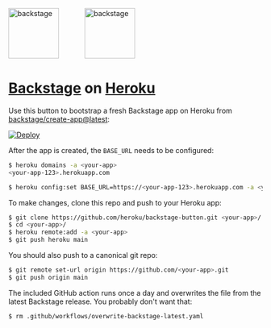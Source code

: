 <img src="https://backstage.io/logo_assets/svg/Icon_Gradient.svg" alt="backstage" width="100"/> &nbsp; &nbsp; &nbsp;  &nbsp; &nbsp; &nbsp; <img src="https://github.com/heroku/backstage-button/blob/main/heroku.png" alt="backstage" width="100"/>

# [Backstage](https://backstage.io) on [Heroku](https://heroku.com)

Use this button to bootstrap a fresh Backstage app on Heroku from [backstage/create-app@latest](https://www.npmjs.com/package/@backstage/create-app):

[![Deploy](https://www.herokucdn.com/deploy/button.svg)](https://heroku.com/deploy)

After the app is created, the `BASE_URL` needs to be configured:

```sh
$ heroku domains -a <your-app>
<your-app-123>.herokuapp.com

$ heroku config:set BASE_URL=https://<your-app-123>.herokuapp.com -a <your-app>
```

To make changes, clone this repo and push to your Heroku app:

```sh
$ git clone https://github.com/heroku/backstage-button.git <your-app>/
$ cd <your-app>/
$ heroku remote:add -a <your-app>
$ git push heroku main
```

You should also push to a canonical git repo:
```sh
$ git remote set-url origin https://github.com/<your-app>.git
$ git push origin main
```

The included GitHub action runs once a day and overwrites the file from the latest Backstage release. You probably don\'t want that:
```sh
$ rm .github/workflows/overwrite-backstage-latest.yaml
```
